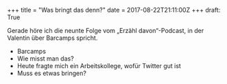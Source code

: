 +++
title = "Was bringt das denn?"
date = 2017-08-22T21:11:00Z
+++
draft: True

Gerade höre ich die neunte Folge vom „Erzähl davon“-Podcast, in der Valentin über Barcamps spricht.

- Barcamps
- Wie misst man das?
- Heute fragte mich ein Arbeitskollege, wofür Twitter gut ist
- Muss es etwas bringen?
